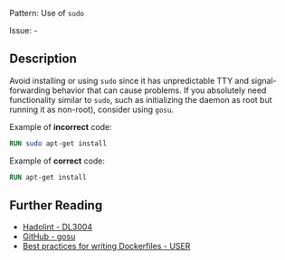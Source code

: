 Pattern: Use of `sudo`

Issue: -

## Description

Avoid installing or using `sudo` since it has unpredictable TTY and signal-forwarding behavior that can cause problems. If you absolutely need functionality similar to `sudo`, such as initializing the daemon as root but running it as non-root), consider using `gosu`.

Example of **incorrect** code:

```dockerfile
RUN sudo apt-get install
```

Example of **correct** code:

```dockerfile
RUN apt-get install
```

## Further Reading

* [Hadolint - DL3004](https://github.com/hadolint/hadolint/wiki/DL3004)
* [GitHub - gosu](https://github.com/tianon/gosu)
* [Best practices for writing Dockerfiles - USER](https://docs.docker.com/develop/develop-images/dockerfile_best-practices/#user)
